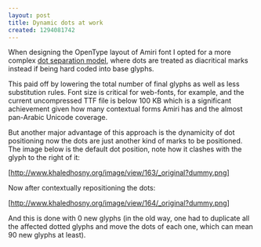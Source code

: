```yaml
---
layout: post
title: Dynamic dots at work
created: 1294081742
---
```

When designing the OpenType layout of Amiri font I opted for a more complex [dot separation model](http://www.khaledhosny.org/node/142), where dots are treated as diacritical marks instead if being hard coded into base glyphs.

This paid off by lowering the total number of final glyphs as well as less substitution rules. Font size is critical for web-fonts, for example, and the current uncompressed TTF file is below 100 KB which is a significant achievement given how many contextual forms Amiri has and the almost pan-Arabic Unicode coverage.

But another major advantage of this approach is the dynamicity of dot positioning now the dots are just another kind of marks to be positioned. The image below is the default dot position, note how it clashes with the glyph to the right of it:

[http://www.khaledhosny.org/image/view/163/_original?dummy.png]

Now after contextually repositioning the dots:

[http://www.khaledhosny.org/image/view/164/_original?dummy.png]

And this is done with 0 new glyphs (in the old way, one had to duplicate all the affected dotted glyphs and move the dots of each one, which can mean 90 new glyphs at least).
